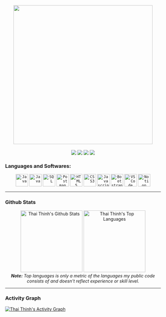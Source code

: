 
<h1 align="center">
  <a href="#"><img src="https://user-images.githubusercontent.com/75250575/134797622-fd9b3a3b-935e-4dda-bd6e-f1cfcf77544b.png" width="450"></a>
</h1>

<p align="center">   
  <a href="mailto:thaithinhbanzai79@gmail.com" target="_blank"><img src="https://img.shields.io/badge/-Email-0D1117?style=for-the-badge&logo=gmail&logoColor=ac53c9"></a>
  <a href="https://www.linkedin.com/in/thaithinhfgc" target="_blank"><img src="https://img.shields.io/badge/-LinkedIn-0D1117?style=for-the-badge&logo=linkedin&logoColor=ac53c9"></a> 
  <a href="https://www.facebook.com/thaithinhfgc/" target="_blank"><img src="https://img.shields.io/badge/-Facebook-0D1117?style=for-the-badge&logo=facebook&logoColor=ac53c9"></a>
  <a href="https://github.com/thaithinhfgc/" target="_blank"><img src="https://img.shields.io/badge/Github-0D1117?style=for-the-badge&logo=github&logoColor=ac53c9"></a>
</p>


### Languages and Softwares:
<p align="center">   
<code><img width="40px" src="https://img.icons8.com/color/48/000000/java-coffee-cup-logo--v1.png" title = "Java"  /></code>
<code><img width="40px" src="https://img.icons8.com/color/48/000000/c-sharp-logo-2.png" title = "Java"  /></code>
<code><img width="40px" src="https://img.icons8.com/color/48/000000/sql.png" title = "SQL"  /></code>
<code><img width="40px" src="https://img.icons8.com/dusk/50/000000/postman-api.png" title = "Postman"  /></code>
<code><img width="40px" src="https://img.icons8.com/color/48/000000/html-5.png" title = "HTML5"  /></code>
<code><img width="40px" src="https://img.icons8.com/color/48/000000/css3.png" title = "CSS3"  /></code>
<code><img width="40px" src="https://img.icons8.com/color/48/000000/javascript.png" title="Javascript"/></code>
<code><img width="40px" src="https://img.icons8.com/color/48/000000/bootstrap.png" title = "Bootstrap"/></code>
<code><img width="40px" src="https://img.icons8.com/color/48/000000/visual-studio-code-2019.png" title = "VSCode"/></code>
<code><img width="40px" src="https://img.icons8.com/color/48/000000/notion--v1.png" title = "Notion"/></code>
  </p>
  <hr/>
  
### Github Stats

<div>

  <div align="center">
    <a href="#"><img alt="Thai Thinh's Github Stats" src="https://github-readme-stats.vercel.app/api?username=thaithinhfgc&show_icons=true&include_all_commits=true&count_private=true&theme=react&hide_border=true&bg_color=0D1117&title_color=b16be3&icon_color=5f55ed" height="200"/></a>
    <a href="#"><img alt="Thai Thinh's Top Languages" src="https://github-readme-stats.vercel.app/api/top-langs/?username=thaithinhfgc&langs_count=10&layout=compact&theme=react&hide_border=true&bg_color=0D1117&title_color=b16be3&icon_color=5f55ed" height="200"/></a>
    <br/>
    <i><b>Note:</b> Top languages is only a metric of the languages my public code consists of and doesn't reflect experience or skill level.</i>
  </div>

  <hr/>
  
  ### Activity Graph

  <div>
    <a href="#"><img alt="Thai Thinh's Activity Graph" src="https://activity-graph.herokuapp.com/graph?username=thaithinhfgc&custom_title=Thai%20Thinh's%20Contribution%20Graph&bg_color=0D1117&color=b16be3&line=5f55ed&point=45e9ff&hide_border=true" /></a>
  <div> 
</div>

<br/>
